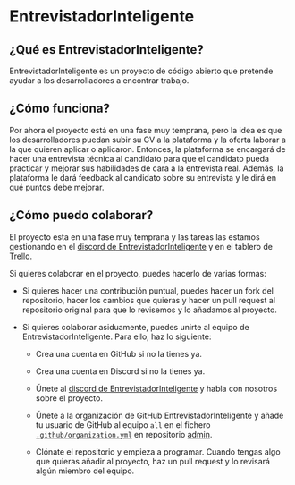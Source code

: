 # EntrevistadorInteligente

## ¿Qué es EntrevistadorInteligente?

EntrevistadorInteligente es un proyecto de código abierto que pretende ayudar a los desarrolladores a encontrar trabajo.

## ¿Cómo funciona?

Por ahora el proyecto está en una fase muy temprana, pero la idea es que los desarrolladores puedan subir su CV a la plataforma y la oferta laborar a la que quieren aplicar o aplicaron. Entonces, la plataforma se encargará de hacer una entrevista técnica al candidato para que el candidato pueda practicar y mejorar sus habilidades de cara a la entrevista real. Además, la plataforma le dará feedback al candidato sobre su entrevista y le dirá en qué puntos debe mejorar.

## ¿Cómo puedo colaborar?

El proyecto esta en una fase muy temprana y las tareas las estamos gestionando en el [discord de EntrevistadorInteligente][discord] y en el tablero de [Trello][trello].

Si quieres colaborar en el proyecto, puedes hacerlo de varias formas:

- Si quieres hacer una contribución puntual, puedes hacer un fork del repositorio, hacer los cambios que quieras y hacer un pull request al repositorio original para que lo revisemos y lo añadamos al proyecto.

- Si quieres colaborar asiduamente, puedes unirte al equipo de EntrevistadorInteligente. Para ello, haz lo siguiente:

  - Crea una cuenta en GitHub si no la tienes ya.

  - Crea una cuenta en Discord si no la tienes ya.

  - Únete al [discord de EntrevistadorInteligente][discord] y habla con nosotros sobre el proyecto.

  - Únete a la organización de GitHub EntrevistadorInteligente y añade tu usuario de GitHub al equipo `all` en el fichero [`.github/organization.yml`][organization.yml] en repositorio [admin].

  - Clónate el repositorio y empieza a programar. Cuando tengas algo que quieras añadir al proyecto, haz un pull request y lo revisará algún miembro del equipo.

<!-- Links -->
[admin]: <https://github.com/EntrevistadorInteligente/admin>
[discord]: <https://discord.com/invite/KdDEZsjh>
[organization.yml]: <https://github.com/EntrevistadorInteligente/admin/blob/main/.github/organization.yml>
[trello]: <https://trello.com/b/AcJl3llA/entrevistadorinteligente>
